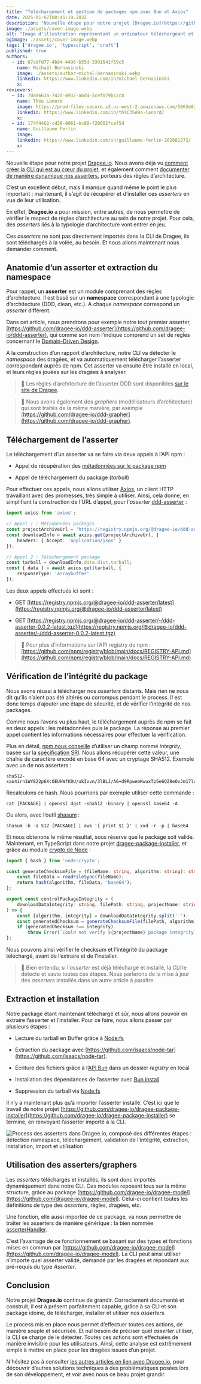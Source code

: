 ```yaml
---
title: "Téléchargement et gestion de packages npm avec Bun et Axios"
date: 2025-01-07T08:45:19.283Z
description: "Nouvelle étape pour notre projet [Dragee.io](https://github.com/dragee-io). Nous avons déjà vu [comment créer ](https://blog.hoppr.tech/blogs/2024-11-14-crer-une-cli-pour-un-projet-modulaire-avec-comm"
image: ./assets/cover-image.webp
alt: "Image d’illustration représentant un ordinateur téléchargeant et installant, entouré des logos de Bun, npm et Axios"
ogImage: ./assets/cover-image.webp
tags: ['dragee.io', 'typescript', 'craft']
published: true
authors:
  - id: 67adfd77-4b84-4496-b55d-3391541f59c5
    name: Michaël Bernasinski
    image: ./assets/author-michal-bernasinski.webp
    linkedin: https://www.linkedin.com/in/michael-bernasinski
    x: 
reviewers:
  - id: 70a8663a-742d-4937-a6d4-5cef079b12c8
    name: Théo Lanord
    image: https://prod-files-secure.s3.us-west-2.amazonaws.com/5863e833-64f2-4f13-9f7a-2c92c72b5bbf/53946b9e-3bb9-45bd-a8b4-429c51156179/T04PC176TGB-U05EW3YF61Z-5e129f612df3-512.png?X-Amz-Algorithm=AWS4-HMAC-SHA256&X-Amz-Content-Sha256=UNSIGNED-PAYLOAD&X-Amz-Credential=AKIAT73L2G45FSPPWI6X%2F20250107%2Fus-west-2%2Fs3%2Faws4_request&X-Amz-Date=20250107T084519Z&X-Amz-Expires=3600&X-Amz-Signature=4b8e375ee06970c61e404297e625978693bb7ea11b1b0eda1ef1896feea745d0&X-Amz-SignedHeaders=host&x-id=GetObject
    linkedin: https://www.linkedin.com/in/th%C3%A9o-lanord/
    x: 
  - id: 174f4462-cd38-8061-bc88-f29602fcef5d
    name: Guillaume Ferlin
    image: 
    linkedin: https://www.linkedin.com/in/guillaume-ferlin-262681272/
    x: 
---
```


<!-- markdownlint-disable-file -->


Nouvelle étape pour notre projet [Dragee.io](https://github.com/dragee-io). Nous avons déjà vu [comment créer ](https://blog.hoppr.tech/blogs/2024-11-14-crer-une-cli-pour-un-projet-modulaire-avec-commanderjs)[la ](https://blog.hoppr.tech/blogs/2024-11-14-crer-une-cli-pour-un-projet-modulaire-avec-commanderjs)[CLI qui est au cœur du projet](https://blog.hoppr.tech/blogs/2024-11-14-crer-une-cli-pour-un-projet-modulaire-avec-commanderjs), et également comment [documenter de manière dynamique nos asserters](https://blog.hoppr.tech/blogs/2024-12-10-gnration-agrgation-et-dploiement-de-documentation-tsdoc-avec-docusaurus-et-vercel), porteurs des règles d’architecture.

C’est un excellent début, mais il manque quand même le point le plus important : maintenant, il s’agit de récupérer et d’installer ces _asserters_ en vue de leur utilisation.

En effet, **Dragee.io** a pour mission, entre autres, de nous permettre de vérifier le respect de règles d’architecture au sein de notre projet. Pour cela, des _asserters_ liés à la typologie d’architecture vont entrer en jeu. 

Ces _asserters_ ne sont pas directement importés dans la CLI de Dragee, ils sont téléchargés à la volée, au besoin. Et nous allons maintenant nous demander comment.

## Anatomie d’un asserter et extraction du namespace

Pour rappel, un **asserter** est un module comprenant des règles d’architecture. Il est basé sur un **namespace** correspondant à une typologie d’architecture (DDD, clean, etc.). A chaque _namespace_ correspond un _asserter_ différent.

Dans cet article, nous prendrons pour exemple notre tout premier asserter, [https://github.com/dragee-io/ddd-asserter](https://github.com/dragee-io/ddd-asserter), qui comme son nom l’indique comprend un set de règles concernant le [Domain-Driven Design](https://blog.hoppr.tech/tags/ddd).

A la construction d’un rapport d’architecture, notre CLI va détecter le _namespace_ des dragées, et va automatiquement télécharger l’asserter correspondant auprès de npm. Cet asserter va ensuite être installé en local, et leurs règles jouées sur les dragées à analyser.



> 📄 Les règles d’architecture de l’asserter DDD sont disponibles [sur le site de Dragee](https://dragee-vercel-doc.vercel.app/docs/asserters/ddd-asserter/).

> 📌 Nous avons également des _graphers_ (modélisateurs d’architecture) qui sont traités de la même manière, par exemple [https://github.com/dragee-io/ddd-grapher](https://github.com/dragee-io/ddd-grapher).

## Téléchargement de l’asserter

Le téléchargement d’un asserter va se faire via deux appels à l’API npm :

- Appel de récupération des [métadonnées sur le package npm](https://github.com/npm/registry/blob/main/docs/responses/package-metadata.md)

- Appel de téléchargement du package (_tarball_)

Pour effectuer ces appels, nous allons utiliser [Axios](https://axios-http.com/), un client HTTP travaillant avec des promesses, très simple à utiliser. Ainsi, cela donne, en simplifiant la construction de l’URL d’appel, pour l’_asserter_ [ddd-asserter](https://github.com/dragee-io/ddd-asserter) :

```typescript
import axios from 'axios';

// Appel 1 : Métadonnées packages
const projectArchiveUrl = 'https://registry.npmjs.org/@dragee-io/ddd-asserter/latest';
const downloadInfo = await axios.get(projectArchiveUrl, {
    headers: { Accept: 'application/json' }
});

// Appel 2 : Téléchargement package
const tarball = downloadInfo.data.dist.tarball;
const { data } = await axios.get(tarball, {
    responseType: 'arraybuffer'
});
```

Les deux appels effectués ici sont :

- GET [https://registry.npmjs.org/@dragee-io/ddd-asserter/latest](https://registry.npmjs.org/@dragee-io/ddd-asserter/latest)

- GET [https://registry.npmjs.org/@dragee-io/ddd-asserter/-/ddd-asserter-0.0.2-latest.tgz](https://registry.npmjs.org/@dragee-io/ddd-asserter/-/ddd-asserter-0.0.2-latest.tgz)



> 📄 Pour plus d’informations sur l’API registry de npm : [https://github.com/npm/registry/blob/main/docs/REGISTRY-API.md](https://github.com/npm/registry/blob/main/docs/REGISTRY-API.md)

## Vérification de l’intégrité du package

Nous avons réussi à télécharger nos _asserters_ distants. Mais rien ne nous dit qu’ils n’aient pas été altérés ou corrompus pendant le process. Il est donc temps d’ajouter une étape de sécurité, et de vérifier l’intégrité de nos packages.

Comme nous l’avons vu plus haut, le téléchargement auprès de npm se fait en deux appels : les métadonnées puis le package. La réponse au premier appel contient les informations nécessaires pour effectuer la vérification.

Plus en détail, [npm nous conseille](https://blog.npmjs.org/post/172999548390/new-pgp-machinery) d’utiliser un champ nommé _integrity_, basée sur la [spécification SRI](https://developer.mozilla.org/en-US/docs/Web/Security/Subresource_Integrity). Nous allons récupérer cette valeur, une chaîne de caractère encodé en base 64 avec un cryptage SHA512. Exemple avec un de nos asserters :

```shell
sha512-xao4irn1WY822p6XcOEUkWfK0U/ukIvvn/3lBLJ/A6+d9RpwemKwuxTz5e6QZ8eOvJm17lul08O4v0DY/mh+rw==
```

Recalculons ce hash. Nous pourrions par exemple utiliser cette commande :

```shell
cat [PACKAGE] | openssl dgst -sha512 -binary | openssl base64 -A 
```

Ou alors, avec l’outil [shasum](https://fr.linux-console.net/?p=15125) :

```shell
shasum -b -a 512 [PACKAGE] | awk '{ print $1 }' | xxd -r -p | base64
```

Et nous obtenons le même résultat, sous réserve que le package soit valide. Maintenant, en TypeScript dans notre projet [dragee-package-installer](https://github.com/dragee-io/dragee-package-installer/blob/main/src/services/project.service.ts), et grâce au module [crypto de Node](https://nodejs.org/api/crypto.html) :

```typescript
import { hash } from 'node:crypto';

const generateChecksumFile = (fileName: string, algorithm: string): string => {
    const fileData = readFileSync(fileName);
    return hash(algorithm, fileData, 'base64');
};

export const controlPackageIntegrity = (
    downloadDataIntegrity: string, filePath: string, projectName: string
) => {
    const [algorithm, integrity] = downloadDataIntegrity.split('-');
    const generatedChecksum = generateChecksumFile(filePath, algorithm);
    if (generatedChecksum !== integrity)
        throw Error(`Could not verify ${projectName} package integrity`);
};
```

Nous pouvons ainsi vérifier le checksum et l’intégrité du package téléchargé, avant de l’extraire et de l’installer.

> 📌 Bien entendu, si l’_asserter_ est déjà téléchargé et installé, la CLI le détecte et saute toutes ces étapes. Nous parlerons de la mise à jour des _asserters_ installés dans un autre article à paraître.

## Extraction et installation

Notre package étant maintenant téléchargé et sûr, nous allons pouvoir en extraire l’asserter et l’installer. Pour ce faire, nous allons passer par plusieurs étapes :

- Lecture du tarball en Buffer grâce à [Node:fs](https://nodejs.org/api/fs.html#fsreadfilesyncpath-options)

- Extraction du package avec  [https://github.com/isaacs/node-tar](https://github.com/isaacs/node-tar).

- Écriture des fichiers grâce à l’[API Bun](https://bun.sh/guides/write-file/basic) dans un dossier _registry_ en local

- Installation des dépendances de l’asserter avec [Bun install](https://bun.sh/docs/cli/install)

- Suppression du tarball via [Node:fs](https://nodejs.org/api/fs.html#fsunlinkpath-callback)

Il n’y a maintenant plus qu’à importer l’asserter installé. C’est ici que le travail de notre projet [https://github.com/dragee-io/dragee-package-installer](https://github.com/dragee-io/dragee-package-installer) se termine, en renvoyant l’asserter importé à la CLI.

![Process des asserters dans Dragee.io, composé des différentes étapes : détection namespace, téléchargement, validation de l’intégrité, extraction, installation, import et utilisation](./assets/img1.webp)

## Utilisation des asserters/graphers

Les _asserters_ téléchargés et installés, ils sont donc importés dynamiquement dans notre CLI. Ces modules reposent tous sur la même structure, grâce au package [https://github.com/dragee-io/dragee-model](https://github.com/dragee-io/dragee-model). Celui-ci contient toutes les définitions de type des _asserters_, règles, dragées, etc.

Une fonction, elle aussi importée de ce package, va nous permettre de traiter les asserters de manière générique : la bien nommée [asserterHandler](https://github.com/dragee-io/dragee-model/blob/main/asserter/index.ts#L117).

C’est l’avantage de ce fonctionnement se basant sur des types et fonctions mises en commun par [https://github.com/dragee-io/dragee-model](https://github.com/dragee-io/dragee-model). La CLI peut ainsi utiliser n’importe quel asserter validé, demandé par les dragées et répondant aux pré-requis du type _Asserter_.

## Conclusion

Notre projet **Dragee.io** continue de grandir. Correctement documenté et construit, il est à présent parfaitement capable, grâce à sa CLI et son package idoine, de télécharger, installer et utiliser nos _asserters_.

Le process mis en place nous permet d’effectuer toutes ces actions, de manière souple et sécurisée. Et nul besoin de préciser quel _asserter_ utiliser, la CLI se charge de le détecter. Toutes ces actions sont effectuées de manière invisible pour les utilisateurs. Ainsi, cette analyse est extrêmement simple à mettre en place pour les dragées issues d’un projet.

N’hésitez pas à consulter [les autres articles en lien avec Dragee.io](https://blog.hoppr.tech/tags/Dragee.io), pour découvrir d’autres solutions techniques à des problématiques posées lors de son développement, et voir avec nous ce beau projet grandir.

